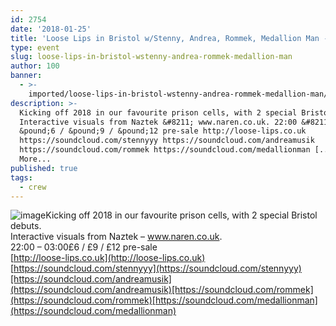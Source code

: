 ```yaml
---
id: 2754
date: '2018-01-25'
title: 'Loose Lips in Bristol w/Stenny, Andrea, Rommek, Medallion Man - Loose Lips'
type: event
slug: loose-lips-in-bristol-wstenny-andrea-rommek-medallion-man
author: 100
banner:
  - >-
    imported/loose-lips-in-bristol-wstenny-andrea-rommek-medallion-man/image2754.jpeg
description: >-
  Kicking off 2018 in our favourite prison cells, with 2 special Bristol debuts.
  Interactive visuals from Naztek &#8211; www.naren.co.uk. 22:00 &#8211; 03:00
  &pound;6 / &pound;9 / &pound;12 pre-sale http://loose-lips.co.uk
  https://soundcloud.com/stennyyy https://soundcloud.com/andreamusik
  https://soundcloud.com/rommek https://soundcloud.com/medallionman [...]Read
  More...
published: true
tags:
  - crew
---
```

![image](../imported/loose-lips-in-bristol-wstenny-andrea-rommek-medallion-man/image2754.jpeg)Kicking off 2018 in our favourite prison cells, with 2 special Bristol debuts.  
Interactive visuals from Naztek – www.naren.co.uk.  
22:00 – 03:00£6 / £9 / £12 pre-sale  
[http://loose-lips.co.uk](http://loose-lips.co.uk)  
[https://soundcloud.com/stennyyy](https://soundcloud.com/stennyyy)[https://soundcloud.com/andreamusik](https://soundcloud.com/andreamusik)[https://soundcloud.com/rommek](https://soundcloud.com/rommek)[https://soundcloud.com/medallionman](https://soundcloud.com/medallionman)